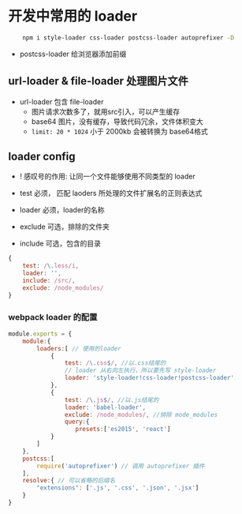 # 开发中常用的 loader

```bash
    npm i style-loader css-loader postcss-loader autoprefixer -D
```

* postcss-loader 给浏览器添加前缀


## url-loader & file-loader 处理图片文件
* url-loader 包含 file-loader
    * 图片请求次数多了，就用src引入，可以产生缓存
    * base64 图片，没有缓存，导致代码冗余，文件体积变大
    * `limit: 20 * 1024` 小于 2000kb 会被转换为 base64格式



## loader config

* ! 感叹号的作用: 让同一个文件能够使用不同类型的 loader
* test 必须， 匹配 laoders 所处理的文件扩展名的正则表达式
* loader 必须，loader的名称

* exclude 可选，排除的文件夹
* include 可选，包含的目录
```jsx
{
    test: /\.less/i,
    loader: '',
    include: /src/,
    exclude: /node_modules/
}
```


### webpack loader 的配置

```jsx
module.exports = {
    module:{
        loaders:[ // 使用的loader
            {    
                test: /\.css$/, //以.css结尾的
                // loader 从右向左执行，所以要先写 style-loader
                loader: 'style-loader!css-loader!postcss-loader'
            },
            {
                test: /\.js$/, //以.js结尾的
                loader: 'babel-loader',
                exclude: /node_modules/, //排除 mode_modules
                query:{
                   presets:['es2015', 'react']
            } 
        ]
    },
    postcss:[
        require('autoprefixer') // 调用 autoprefixer 插件
    ],
    resolve:{ // 可以省略的后缀名
        "extensions": ['.js', '.css', '.json', '.jsx']
    }
}
```
